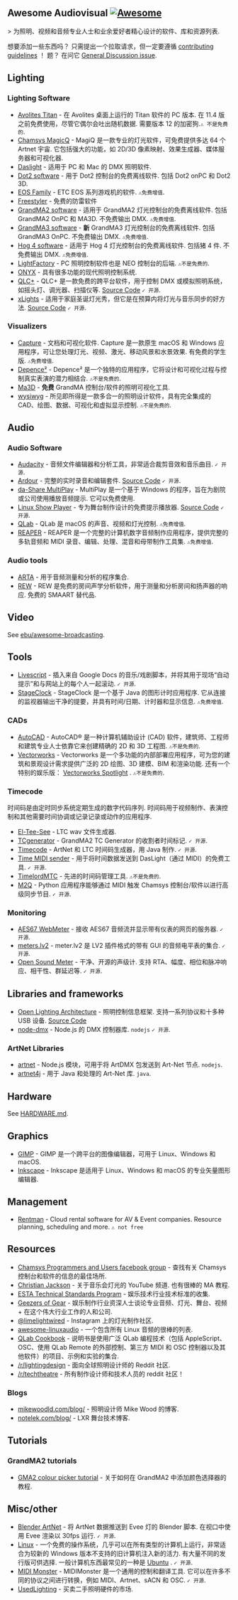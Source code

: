 <div class="github-widget" data-repo="stingalleman/awesome-audiovisual"></div>
<script async src="https://pagead2.googlesyndication.com/pagead/js/adsbygoogle.js"></script><ins class="adsbygoogle" style="display:block" data-ad-client="ca-pub-6890694312814945" data-ad-slot="5473692530" data-ad-format="auto"  data-full-width-responsive="true"></ins><script>(adsbygoogle = window.adsbygoogle || []).push({});</script>

## Awesome Audiovisual [![Awesome](https://awesome.re/badge.svg)](https://awesome.re)

&gt; 为照明、视频和音频专业人士和业余爱好者精心设计的软件、库和资源列表.

想要添加一些东西吗？ 只需提出一个拉取请求，但一定要遵循 [contributing guidelines](https://github.com/stingalleman/awesome-audiovisual/blob/master/./contributing.md) ！ 题？ 在问它 [General Discussion issue](https://github.com/stingalleman/awesome-audiovisual/issues/2).

<!--lint ignore awesome-toc -->

## Lighting


### Lighting Software

- [Avolites Titan](https://www.avolites.com/software/downloads/titan-pc-suite)  - 在 Avolites 桌面上运行的 Titan 软件的 PC 版本. 在 11.4 版之前免费使用，尽管它偶尔会吐出随机数据. 需要版本 12 的加密狗.`⚠ 不是免费的`.
- [Chamsys MagicQ](https://chamsyslighting.com/)  - MagiQ 是一款专业的灯光软件，可免费提供多达 64 个 Artnet 宇宙. 它包括强大的功能，如 2D/3D 像素映射、效果生成器、媒体服务器和可视化器.
- [Daslight](https://www.daslight.com/) - 适用于 PC 和 Mac 的 DMX 照明软件.
- [Dot2 software](https://www.malighting.com/downloads/products/dot2/)  - 用于 Dot2 控制台的免费离线软件. 包括 Dot2 onPC 和 Dot2 3D.
- [EOS Family](https://www.etcconnect.com/Products/Consoles/Eos-Family/)  - ETC EOS 系列游戏机的软件.  `⚠免费增值`.
- [Freestyler](http://www.freestylerdmx.be/) - 免费的防雷软件
- [GrandMA2 software](https://www.malighting.com/downloads/products/grandma2/)  - 适用于 GrandMA2 灯光控制台的免费离线软件. 包括 GrandMA2 OnPC 和 MA3D. 不免费输出 DMX.  `⚠免费增值`.
- [GrandMA3 software](https://www.malighting.com/downloads/products/grandma3/)  - **新** GrandMA3 灯光控制台的免费离线软件. 包括 GrandMA3 OnPC. 不免费输出 DMX.  `⚠免费增值`.
- [Hog 4 software](https://www.highend.com/products/consoles/)  - 适用于 Hog 4 灯光控制台的免费离线软件. 包括猪 4 件. 不免费输出 DMX.  `⚠免费增值`.
- [LightFactory](https://www.lightfactory.net/)  - PC 照明控制软件也是 NEO 控制台的后端.  `⚠不是免费的`.
- [ONYX](https://obsidiancontrol.com/onyx) - 具有很多功能的现代照明控制系统.
- [QLC+](https://www.qlcplus.org/) - QLC+ 是一款免费的跨平台软件，用于控制 DMX 或模拟照明系统，如摇头灯、调光器、扫描仪等. [Source Code](https://github.com/mcallegari/qlcplus) `✓ 开源`.
- [xLights](https://xlights.org/) - 适用于家庭圣诞灯光秀，但它是在预算内将灯光与音乐同步的好方法. [Source Code](https://github.com/smeighan/xLights) `✓ 开源`.

### Visualizers

- [Capture](https://www.capture.se/)  - 文档和可视化软件.  Capture 是一款原生 macOS 和 Windows 应用程序，可让您处理灯光、视频、激光、移动风景和水景效果. 有免费的学生版.  `⚠免费增值`.
- [Depence²](https://www.syncronorm.com/products/depence2/overview/)  - Depence² 是一个独特的应用程序，它将设计和可视化过程与控制真实表演的潜力相结合.  `⚠不是免费的`.
- [Ma3D](https://www.malighting.com/downloads/products/grandma2/) - **免费** GrandMA 控制台/软件的照明可视化工具.
- [wysiwyg](https://cast-soft.com/wysiwyg-lighting-design/)  - 所见即所得是一款多合一的照明设计软件，具有完全集成的 CAD、绘图、数据、可视化和虚拟显示控制.  `⚠不是免费的`.

## Audio


### Audio Software

- [Audacity](https://www.audacityteam.org/)  - 音频文件编辑器和分析工具，非常适合裁剪音效和音乐曲目.  `✓ 开源`.
- [Ardour](https://ardour.org/) - 完整的实时录音和编辑套件. [Source Code](https://github.com/Ardour/ardour) `✓ 开源`.
- [da-Share MultiPlay](https://www.da-share.com/software/multiplay/)  - MultiPlay 是一个基于 Windows 的程序，旨在为剧院或公司使用播放音频提示. 它可以免费使用.
- [Linux Show Player](https://www.linux-show-player.org/) - 专为舞台制作设计的免费提示播放器. [Source Code](https://github.com/FrancescoCeruti/linux-show-player) `✓ 开源`.
- [QLab](https://qlab.app/)  - QLab 是 macOS 的声音、视频和灯光控制.  `⚠免费增值`.
- [REAPER](https://www.reaper.fm/)  - REAPER 是一个完整的计算机数字音频制作应用程序，提供完整的多轨音频和 MIDI 录音、编辑、处理、混音和母带制作工具集.  `⚠免费增值`.

### Audio tools

- [ARTA](http://www.artalabs.hr/) - 用于音频测量和分析的程序集合.
- [REW](https://www.roomeqwizard.com/)  - REW 是免费的房间声学分析软件，用于测量和分析房间和扬声器的响应. 免费的 SMAART 替代品.

## Video


See [ebu/awesome-broadcasting](https://github.com/ebu/awesome-broadcasting#readme).

## Tools


- [Livescript](https://github.com/Netlob/livescript)  - 插入来自 Google Docs 的音乐/戏剧脚本，并将其用于现场“自动提示”和与网站上的每个人一起滚动.  `✓ 开源`.
- [StageClock](http://notelek.com/StageClock/)  - StageClock 是一个基于 Java 的图形计时应用程序. 它从连接的监视器输出干净的提要，并具有时间/日期、计时器和显示信息.  `⚠免费增值`.

### CADs

- [AutoCAD](https://www.autodesk.com/products/autocad)  - AutoCAD® 是一种计算机辅助设计 (CAD) 软件，建筑师、工程师和建筑专业人士依靠它来创建精确的 2D 和 3D 工程图.  `⚠不是免费的`.
- [Vectorworks](https://www.vectorworks.net/)  - Vectorworks 是一个多功能的内部部署应用程序，可为您的建筑和景观设计需求提供广泛的 2D 绘图、3D 建模、BIM 和渲染功能. 还有一个特别的娱乐版： [Vectorworks Spotlight](https://www.vectorworks.net/en-GB/spotlight) .  `⚠不是免费的`.

### Timecode

时间码是由定时同步系统定期生成的数字代码序列. 时间码用于视频制作、表演控制和其他需要时间协调或记录记录或动作的应用程序.

- [El-Tee-See](http://elteesee.pehrhovey.net/) - LTC wav 文件生成器.
- [TCgenerator](https://github.com/dimitriCGNL/TCGenerator)  - GrandMA2 TC Generator 的收割者时间标记.  `✓ 开源`.
- [Timecode](https://github.com/MrExplode/Timecode)  - ArtNet 和 LTC 时间码生成器，用 Java 制作.  `✓ 开源`.
- [Time MIDI sender](https://github.com/TheGreyDiamond/Time-MIDI-sender)  - 用于将时间数据发送到 DasLight（通过 MIDI）的免费工具.  `✓ 开源`.
- [TimelordMTC](https://timelord-mtc.com/)  - 先进的时间码管理工具.  `⚠不是免费的`.
- [M2Q](https://github.com/lorenzofattori/M2Q)  - Python 应用程序能够通过 MIDI 触发 Chamsys 控制台/软件以进行高级同步节目.  `✓ 开源`.

### Monitoring

- [AES67 WebMeter](https://github.com/zjstraus/AES67-WebMeter)  - 接收 AES67 音频流并显示带有仪表的网页的服务器.  `✓ 开源`.
- [meters.lv2](https://github.com/x42/meters.lv2)  - meter.lv2 是 LV2 插件格式的带有 GUI 的音频电平表的集合.  `✓ 开源`.
- [Open Sound Meter](https://opensoundmeter.com/)  - 干净、开源的声级计. 支持 RTA、幅度、相位和脉冲响应、相干性、群延迟等.  `✓ 开源`.

## Libraries and frameworks


- [Open Lighting Architecture](https://www.openlighting.org/ola/)  - 照明控制信息框架. 支持一系列协议和十多种 USB 设备. [Source Code](https://github.com/OpenLightingProject/ola)
- [node-dmx](https://github.com/node-dmx/dmx)  - Node.js 的 DMX 控制器库.  `nodejs` `✓ 开源`.

### ArtNet Libraries

- [artnet](https://github.com/hobbyquaker/artnet)  - Node.js 模块，可用于将 ArtDMX 包发送到 Art-Net 节点.  `nodejs`.
- [artnet4j](https://github.com/cansik/artnet4j)  - 用于 Java 和处理的 Art-Net 库.  `java`.

## Hardware


See [HARDWARE.md](https://github.com/stingalleman/awesome-audiovisual/blob/master/./HARDWARE.md).

## Graphics


- [GIMP](https://www.gimp.org/) - GIMP 是一个跨平台的图像编辑器，可用于 Linux、Windows 和 macOS.
- [Inkscape](https://inkscape.org/) - Inkscape 是适用于 Linux、Windows 和 macOS 的专业矢量图形编辑器.

## Management

- [Rentman](https://rentman.io/) - Cloud rental software for AV & Event companies. Resource planning, scheduling and more. `⚠ not free`

## Resources


- [Chamsys Programmers and Users facebook group](https://www.facebook.com/groups/chamsys.users/) - 查找有关 Chamsys 控制台和软件的信息的最佳场所.
- [Christian Jackson](https://www.youtube.com/channel/UCdLor-EVzOjOY7OZNXt8eIw)  - 关于音乐会灯光的 YouTube 频道. 也有很棒的 MA 教程.
- [ESTA Technical Standards Program](https://tsp.esta.org/tsp/documents/published_docs.php) - 娱乐技术行业技术标准的收集.
- [Geezers of Gear](https://geezersofgear.libsyn.com/) - 娱乐制作行业资深人士谈论专业音频、灯光、舞台、视频 + 在这个伟大行业工作的人和公司.
- [@limelightwired](https://www.instagram.com/limelightwired/) - Instagram 上的灯光制作社区.
- [awesome-linuxaudio](https://github.com/nodiscc/awesome-linuxaudio) - 一个包含所有 Linux 音频的很棒的列表.
- [QLab Cookbook](https://qlab.app/cookbook/) - 说明书是使用广泛 QLab 编程技术（包括 AppleScript、OSC、使用 QLab Remote 的外部控制、第三方 MIDI 和 OSC 控制器以及其他软件）的项目、示例和实验的集合.
- [/r/lightingdesign](https://reddit.com/r/lightingdesign/) - 面向全球照明设计师的 Reddit 社区.
- [/r/techtheatre](https://reddit.com/r/techtheatre/) - 所有制作设计师和技术人员的 reddit 社区！

### Blogs

- [mikewoodld.com/blog/](https://www.mikewoodld.com/blog/) - 照明设计师 Mike Wood 的博客.
- [notelek.com/blog/](http://notelek.com/blog/) - LXR 舞台技术博客.

## Tutorials


### GrandMA2 tutorials

- [GMA2 colour picker tutorial](https://www.youtube.com/watch?v=lhYDUzWKz3M) - 关于如何在 GrandMA2 中添加颜色选择器的教程.

## Misc/other


- [Blender ArtNet](https://github.com/BryanCrotaz/blender-artnet)  - 将 ArtNet 数据推送到 Evee 灯的 Blender 脚本. 在视口中使用 Evee 渲染以 30fps 运行.  `✓ 开源`.
- [Linux](https://en.wikipedia.org/wiki/Linux)  - 一个免费的操作系统，几乎可以在所有类型的计算机上运行，​​非常适合为较新的 Windows 版本不支持的旧计算机注入新的活力. 有大量不同的发行版可供选择. 一般计算机东西最常见的一种是 [Ubuntu](https://ubuntu.com/) .  `✓ 开源`.
- [MIDI Monster](https://github.com/cbdevnet/midimonster/)  - MIDIMonster 是一个通用的控制和翻译工具. 它可以在许多不同的协议之间进行转换，例如 MIDI、Artnet、sACN 和 OSC.  `✓ 开源`.
- [UsedLighting](https://www.usedlighting.com/) - 买卖二手照明硬件的市场.
